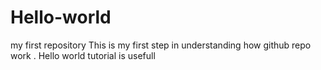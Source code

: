 # Hello-world
my first repository
This is my first step in understanding how github repo work . 
Hello world tutorial is usefull
